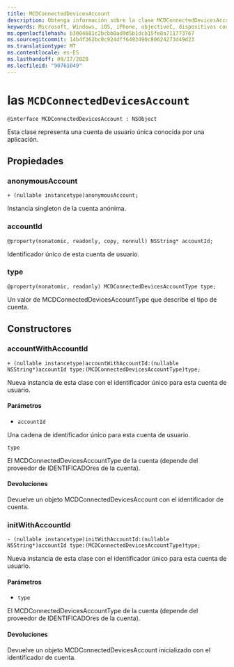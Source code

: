 ```yaml
---
title: MCDConnectedDevicesAccount
description: Obtenga información sobre la clase MCDConnectedDevicesAccount. Esta clase representa una cuenta de usuario única conocida por una aplicación.
keywords: Microsoft, Windows, iOS, iPhone, objectiveC, dispositivos conectados, proyecto Roma
ms.openlocfilehash: b3004681c2bcbb0ad9d5b1dcb15fe8a711773767
ms.sourcegitcommit: 14b4f362bc0c924dff6493490c80624273d49d23
ms.translationtype: MT
ms.contentlocale: es-ES
ms.lasthandoff: 09/17/2020
ms.locfileid: "90761049"
---
```

# <a name="class-mcdconnecteddevicesaccount"></a>las `MCDConnectedDevicesAccount`

```
@interface MCDConnectedDevicesAccount : NSObject
```  

Esta clase representa una cuenta de usuario única conocida por una aplicación.

## <a name="properties"></a>Propiedades

### <a name="anonymousaccount"></a>anonymousAccount
`+ (nullable instancetype)anonymousAccount;`

Instancia singleton de la cuenta anónima.

### <a name="accountid"></a>accountId
`@property(nonatomic, readonly, copy, nonnull) NSString* accountId;`

Identificador único de esta cuenta de usuario.

### <a name="type"></a>type
`@property(nonatomic, readonly) MCDConnectedDevicesAccountType type;`

Un valor de MCDConnectedDevicesAccountType que describe el tipo de cuenta.

## <a name="constructors"></a>Constructores

### <a name="accountwithaccountid"></a>accountWithAccountId
`+ (nullable instancetype)accountWithAccountId:(nullable NSString*)accountId type:(MCDConnectedDevicesAccountType)type;`

Nueva instancia de esta clase con el identificador único para esta cuenta de usuario.

#### <a name="parameters"></a>Parámetros 

* `accountId` 

Una cadena de identificador único para esta cuenta de usuario.

`type` 

El MCDConnectedDevicesAccountType de la cuenta (depende del proveedor de IDENTIFICADOres de la cuenta).

#### <a name="returns"></a>Devoluciones
Devuelve un objeto MCDConnectedDevicesAccount con el identificador de cuenta.

### <a name="initwithaccountid"></a>initWithAccountId
`- (nullable instancetype)initWithAccountId:(nullable NSString*)accountId type:(MCDConnectedDevicesAccountType)type;`

Nueva instancia de esta clase con el identificador único para esta cuenta de usuario.

#### <a name="parameters"></a>Parámetros 
* `type`

El MCDConnectedDevicesAccountType de la cuenta (depende del proveedor de IDENTIFICADOres de la cuenta).

#### <a name="returns"></a>Devoluciones
Devuelve un objeto MCDConnectedDevicesAccount inicializado con el identificador de cuenta.